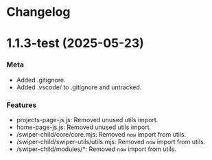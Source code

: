 # Changelog

# 1.1.3-test (2025-05-23)

### Meta 
- Added .gitignore.
- Added .vscode/ to .gitignore and untracked.

### Features
- projects-page-js.js: Removed unused utils import.
- home-page-js.js: Removed unused utils import.
- /swiper-child/core/core.mjs: Removed `now` import from utils. 
- /swiper-child/swiper-utils/utils.mjs: Removed `now` import from utils. 
- /swiper-child/modules/*: Removed `now` import from utils.
